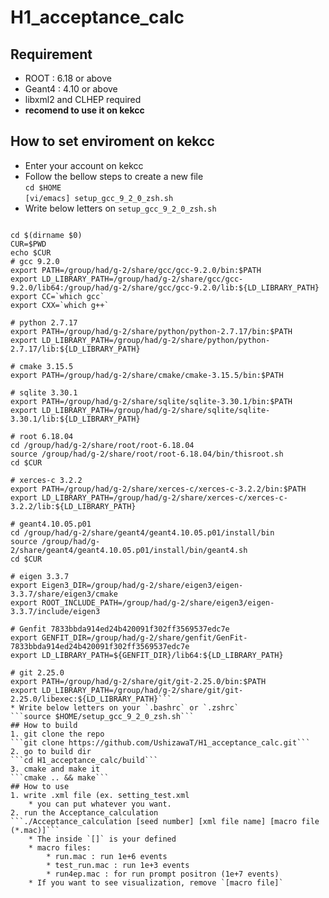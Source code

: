 # H1_acceptance_calc
## Requirement
* ROOT : 6.18 or above
* Geant4 : 4.10 or above
* libxml2 and CLHEP required
* __recomend to use it on kekcc__
## How to set enviroment on kekcc
* Enter your account on kekcc  
* Follow the bellow steps to create a new file  
```cd $HOME```  
```[vi/emacs] setup_gcc_9_2_0_zsh.sh```  
* Write below letters on `setup_gcc_9_2_0_zsh.sh`  
```#!/bin/sh

cd $(dirname $0)
CUR=$PWD
echo $CUR
# gcc 9.2.0
export PATH=/group/had/g-2/share/gcc/gcc-9.2.0/bin:$PATH
export LD_LIBRARY_PATH=/group/had/g-2/share/gcc/gcc-9.2.0/lib64:/group/had/g-2/share/gcc/gcc-9.2.0/lib:${LD_LIBRARY_PATH}
export CC=`which gcc`
export CXX=`which g++`

# python 2.7.17
export PATH=/group/had/g-2/share/python/python-2.7.17/bin:$PATH
export LD_LIBRARY_PATH=/group/had/g-2/share/python/python-2.7.17/lib:${LD_LIBRARY_PATH}

# cmake 3.15.5
export PATH=/group/had/g-2/share/cmake/cmake-3.15.5/bin:$PATH

# sqlite 3.30.1
export PATH=/group/had/g-2/share/sqlite/sqlite-3.30.1/bin:$PATH
export LD_LIBRARY_PATH=/group/had/g-2/share/sqlite/sqlite-3.30.1/lib:${LD_LIBRARY_PATH}

# root 6.18.04
cd /group/had/g-2/share/root/root-6.18.04
source /group/had/g-2/share/root/root-6.18.04/bin/thisroot.sh
cd $CUR

# xerces-c 3.2.2
export PATH=/group/had/g-2/share/xerces-c/xerces-c-3.2.2/bin:$PATH
export LD_LIBRARY_PATH=/group/had/g-2/share/xerces-c/xerces-c-3.2.2/lib:${LD_LIBRARY_PATH}

# geant4.10.05.p01
cd /group/had/g-2/share/geant4/geant4.10.05.p01/install/bin
source /group/had/g-2/share/geant4/geant4.10.05.p01/install/bin/geant4.sh
cd $CUR

# eigen 3.3.7
export Eigen3_DIR=/group/had/g-2/share/eigen3/eigen-3.3.7/share/eigen3/cmake
export ROOT_INCLUDE_PATH=/group/had/g-2/share/eigen3/eigen-3.3.7/include/eigen3

# Genfit 7833bbda914ed24b420091f302ff3569537edc7e
export GENFIT_DIR=/group/had/g-2/share/genfit/GenFit-7833bbda914ed24b420091f302ff3569537edc7e
export LD_LIBRARY_PATH=${GENFIT_DIR}/lib64:${LD_LIBRARY_PATH}

# git 2.25.0
export PATH=/group/had/g-2/share/git/git-2.25.0/bin:$PATH
export LD_LIBRARY_PATH=/group/had/g-2/share/git/git-2.25.0/libexec:${LD_LIBRARY_PATH}```
* Write below letters on your `.bashrc` or `.zshrc`
```source $HOME/setup_gcc_9_2_0_zsh.sh```
## How to build
1. git clone the repo  
```git clone https://github.com/UshizawaT/H1_acceptance_calc.git```
2. go to build dir  
```cd H1_acceptance_calc/build```
3. cmake and make it  
```cmake .. && make```
## How to use
1. write .xml file (ex. setting_test.xml  
    * you can put whatever you want.
2. run the Acceptance_calculation  
```./Acceptance_calculation [seed number] [xml file name] [macro file (*.mac)]```
    * The inside `[]` is your defined
    * macro files:  
        * run.mac : run 1e+6 events
        * test_run.mac : run 1e+3 events
        * run4ep.mac : for run prompt positron (1e+7 events)
    * If you want to see visualization, remove `[macro file]`